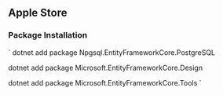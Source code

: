 ## Apple Store ##

### Package Installation ###
`
dotnet add package Npgsql.EntityFrameworkCore.PostgreSQL

dotnet add package Microsoft.EntityFrameworkCore.Design

dotnet add package Microsoft.EntityFrameworkCore.Tools
`
